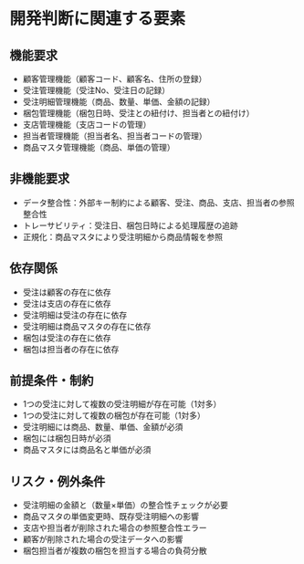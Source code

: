 # 開発判断に関連する要素

## 機能要求
- 顧客管理機能（顧客コード、顧客名、住所の登録）
- 受注管理機能（受注No、受注日の記録）
- 受注明細管理機能（商品、数量、単価、金額の記録）
- 梱包管理機能（梱包日時、受注との紐付け、担当者との紐付け）
- 支店管理機能（支店コードの管理）
- 担当者管理機能（担当者名、担当者コードの管理）
- 商品マスタ管理機能（商品、単価の管理）

## 非機能要求
- データ整合性：外部キー制約による顧客、受注、商品、支店、担当者の参照整合性
- トレーサビリティ：受注日、梱包日時による処理履歴の追跡
- 正規化：商品マスタにより受注明細から商品情報を参照

## 依存関係
- 受注は顧客の存在に依存
- 受注は支店の存在に依存
- 受注明細は受注の存在に依存
- 受注明細は商品マスタの存在に依存
- 梱包は受注の存在に依存
- 梱包は担当者の存在に依存

## 前提条件・制約
- 1つの受注に対して複数の受注明細が存在可能（1対多）
- 1つの受注に対して複数の梱包が存在可能（1対多）
- 受注明細には商品、数量、単価、金額が必須
- 梱包には梱包日時が必須
- 商品マスタには商品名と単価が必須

## リスク・例外条件
- 受注明細の金額と（数量×単価）の整合性チェックが必要
- 商品マスタの単価変更時、既存受注明細への影響
- 支店や担当者が削除された場合の参照整合性エラー
- 顧客が削除された場合の受注データへの影響
- 梱包担当者が複数の梱包を担当する場合の負荷分散
